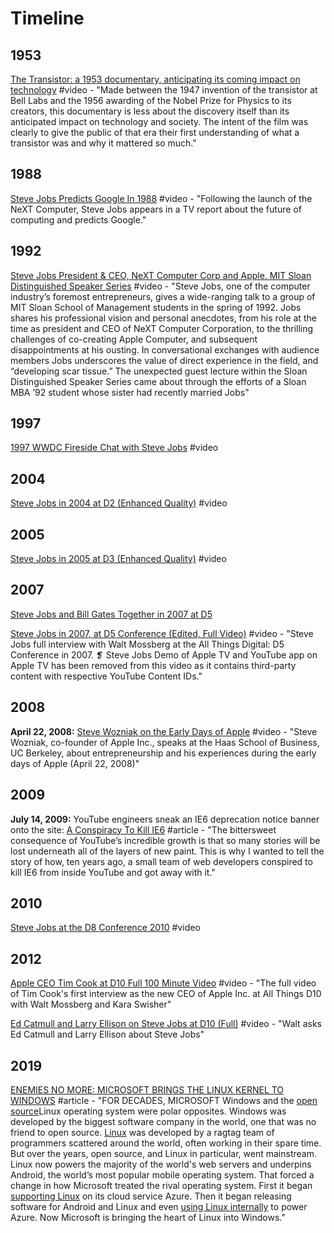 # Timeline

## 1953

[The Transistor: a 1953 documentary, anticipating its coming impact on technology](https://www.youtube.com/watch?v=V9xUQWo4vN0) \#video - "Made between the 1947 invention of the transistor at Bell Labs and the 1956 awarding of the Nobel Prize for Physics to its creators, this documentary is less about the discovery itself than its anticipated impact on technology and society. The intent of the film was clearly to give the public of that era their first understanding of what a transistor was and why it mattered so much."

## 1988

[Steve Jobs Predicts Google In 1988](https://www.youtube.com/watch?v=Ir3kSyHw9Is) \#video - "Following the launch of the NeXT Computer, Steve Jobs appears in a TV report about the future of computing and predicts Google."

## 1992

[Steve Jobs President & CEO, NeXT Computer Corp and Apple. MIT Sloan Distinguished Speaker Series](https://www.youtube.com/watch?v=Gk-9Fd2mEnI) \#video - "Steve Jobs, one of the computer industry’s foremost entrepreneurs, gives a wide-ranging talk to a group of MIT Sloan School of Management students in the spring of 1992. Jobs shares his professional vision and personal anecdotes, from his role at the time as president and CEO of NeXT Computer Corporation, to the thrilling challenges of co-creating Apple Computer, and subsequent disappointments at his ousting. In conversational exchanges with audience members Jobs underscores the value of direct experience in the field, and “developing scar tissue.” The unexpected guest lecture within the Sloan Distinguished Speaker Series came about through the efforts of a Sloan MBA ’92 student whose sister had recently married Jobs"

## 1997

[1997 WWDC Fireside Chat with Steve Jobs](https://www.youtube.com/watch?v=6iACK-LNnzM) \#video

## 2004

[Steve Jobs in 2004 at D2 \(Enhanced Quality\)](https://www.youtube.com/watch?v=idhrY_3-bJs) \#video

## 2005

[Steve Jobs in 2005 at D3 \(Enhanced Quality\)](https://www.youtube.com/watch?v=IzH54FpWAP0) \#video

## 2007

[Steve Jobs and Bill Gates Together in 2007 at D5](https://www.youtube.com/watch?v=ZWaX1g_2SSQ)

[Steve Jobs in 2007, at D5 Conference \(Edited, Full Video\)](https://www.youtube.com/watch?v=WktCKB-QMkk) \#video - "Steve Jobs full interview with Walt Mossberg at the All Things Digital: D5 Conference in 2007. ❡ Steve Jobs Demo of Apple TV and YouTube app on Apple TV has been removed from this video as it contains third-party content with respective YouTube Content IDs."

## 2008

**April 22, 2008:** [Steve Wozniak on the Early Days of Apple](https://www.youtube.com/watch?v=5WBX6SACViI) \#video - "Steve Wozniak, co-founder of Apple Inc., speaks at the Haas School of Business, UC Berkeley, about entrepreneurship and his experiences during the early days of Apple \(April 22, 2008\)"

## 2009

**July 14, 2009:** YouTube engineers sneak an IE6 deprecation notice banner onto the site: [A Conspiracy To Kill IE6](http://blog.chriszacharias.com/a-conspiracy-to-kill-ie6) \#article - "The bittersweet consequence of YouTube’s incredible growth is that so many stories will be lost underneath all of the layers of new paint. This is why I wanted to tell the story of how, ten years ago, a small team of web developers conspired to kill IE6 from inside YouTube and got away with it."

## 2010

[Steve Jobs at the D8 Conference 2010](https://www.youtube.com/watch?v=a0AZLPqjpkg) \#video

## 2012

[Apple CEO Tim Cook at D10 Full 100 Minute Video](https://www.youtube.com/watch?v=eUAPHgiEniQ&t=3s) \#video - "The full video of Tim Cook's first interview as the new CEO of Apple Inc. at All Things D10 with Walt Mossberg and Kara Swisher"

[Ed Catmull and Larry Ellison on Steve Jobs at D10 \(Full\)](https://www.youtube.com/watch?v=B7p2u_hMqK4) \#video - "Walt asks Ed Catmull and Larry Ellison about Steve Jobs"

## 2019

[ENEMIES NO MORE: MICROSOFT BRINGS THE LINUX KERNEL TO WINDOWS](https://www.wired.com/story/enemies-no-more-microsoft-brings-linux-kernel-windows/) \#article - "FOR DECADES, MICROSOFT Windows and the [open source](https://www.wired.com/story/wired-guide-open-source-software/)Linux operating system were polar opposites. Windows was developed by the biggest software company in the world, one that was no friend to open source. [Linux](https://www.wired.com/tag/linux/) was developed by a ragtag team of programmers scattered around the world, often working in their spare time. But over the years, open source, and Linux in particular, went mainstream. Linux now powers the majority of the world's web servers and underpins Android, the world’s most popular mobile operating system. That forced a change in how Microsoft treated the rival operating system. First it began [supporting Linux](https://www.wired.com/2012/05/microsoft-linux/) on its cloud service Azure. Then it began releasing software for Android and Linux and even [using Linux internally](https://www.wired.com/2016/03/now-can-use-linux-just-like-microsoft/) to power Azure. Now Microsoft is bringing the heart of Linux into Windows."

